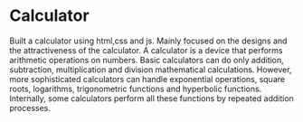 # Calculator
Built a calculator using html,css and js. Mainly focused on the designs and the attractiveness of the calculator. A calculator is a device that performs arithmetic operations on numbers. Basic calculators can do only addition, subtraction, multiplication and division mathematical calculations.  However, more sophisticated calculators can handle exponential operations, square roots, logarithms, trigonometric functions and hyperbolic functions. Internally, some calculators perform all these functions by repeated addition processes.

